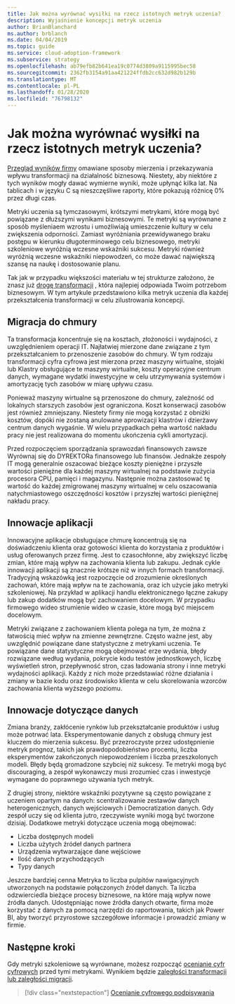 ```yaml
---
title: Jak można wyrównać wysiłki na rzecz istotnych metryk uczenia?
description: Wyjaśnienie koncepcji metryk uczenia
author: BrianBlanchard
ms.author: brblanch
ms.date: 04/04/2019
ms.topic: guide
ms.service: cloud-adoption-framework
ms.subservice: strategy
ms.openlocfilehash: ab79efb82b641ea19c0774d3809a9115995bec58
ms.sourcegitcommit: 2362fb3154a91aa421224ffdb2cc632d982b129b
ms.translationtype: MT
ms.contentlocale: pl-PL
ms.lasthandoff: 01/28/2020
ms.locfileid: "76798132"
---
```

<!-- markdownlint-disable MD026 -->

# <a name="how-can-we-align-efforts-to-meaningful-learning-metrics"></a>Jak można wyrównać wysiłki na rzecz istotnych metryk uczenia?

[Przegląd wyników firmy](./business-outcomes/index.md) omawiane sposoby mierzenia i przekazywania wpływu transformacji na działalność biznesową. Niestety, aby niektóre z tych wyników mogły dawać wymierne wyniki, może upłynąć kilka lat. Na tablicach i w języku C są nieszczęśliwe raporty, które pokazują różnicę 0% przez długi czas.

Metryki uczenia są tymczasowymi, krótszymi metrykami, które mogą być powiązane z dłuższymi wynikami biznesowymi. Te metryki są wyrównane z sposób myśleniaem wzrostu i umożliwiają umieszczenie kultury w celu zwiększenia odporności. Zamiast wyróżniania przewidywanego braku postępu w kierunku długoterminowego celu biznesowego, metryki szkoleniowe wyróżnią wczesne wskaźniki sukcesu. Metryki również wyróżnią wczesne wskaźniki niepowodzeń, co może dawać największą szansę na naukę i dostosowanie planu.

Tak jak w przypadku większości materiału w tej strukturze założono, że znasz już [drogę transformacji](../govern/guides/index.md) , która najlepiej odpowiada Twoim potrzebom biznesowym. W tym artykule przedstawiono kilka metryk uczenia dla każdej przekształcenia transformacji w celu zilustrowania koncepcji.

## <a name="cloud-migration"></a>Migracja do chmury

Ta transformacja koncentruje się na kosztach, złożoności i wydajności, z uwzględnieniem operacji IT. Najłatwiej mierzone dane związane z tym przekształcaniem to przenoszenie zasobów do chmury. W tym rodzaju transformacji cyfra cyfrowa jest mierzona przez maszyny wirtualne, stojaki lub Klastry obsługujące te maszyny wirtualne, koszty operacyjne centrum danych, wymagane wydatki inwestycyjne w celu utrzymywania systemów i amortyzację tych zasobów w miarę upływu czasu.

Ponieważ maszyny wirtualne są przenoszone do chmury, zależność od lokalnych starszych zasobów jest ograniczona. Koszt konserwacji zasobów jest również zmniejszany. Niestety firmy nie mogą korzystać z obniżki kosztów, dopóki nie zostaną anulowane aprowizacji klastrów i dzierżawy centrum danych wygaśnie. W wielu przypadkach pełna wartość nakładu pracy nie jest realizowana do momentu ukończenia cykli amortyzacji.

Przed rozpoczęciem sporządzania sprawozdań finansowych zawsze Wyrównaj się do DYREKTORa finansowego lub finansów. Jednakże zespoły IT mogą generalnie oszacować bieżące koszty pieniężne i przyszłe wartości pieniężne dla każdej maszyny wirtualnej na podstawie zużycia procesora CPU, pamięci i magazynu. Następnie można zastosować tę wartość do każdej zmigrowanej maszyny wirtualnej w celu oszacowania natychmiastowego oszczędności kosztów i przyszłej wartości pieniężnej nakładu pracy.

## <a name="application-innovation"></a>Innowacje aplikacji

Innowacyjne aplikacje obsługujące chmurę koncentrują się na doświadczeniu klienta oraz gotowości klienta do korzystania z produktów i usług oferowanych przez firmę. Jest to czasochłonne, aby zwiększyć liczbę zmian, które mają wpływ na zachowania klienta lub zakupu. Jednak cykle innowacji aplikacji są znacznie krótsze niż w innych formach transformacji. Tradycyjną wskazówką jest rozpoczęcie od zrozumienie określonych zachowań, które mają wpływ na te zachowania, oraz ich użycie jako metryki szkoleniowej. Na przykład w aplikacji handlu elektronicznego łączne zakupy lub zakup dodatków mogą być zachowaniem docelowym. W przypadku firmowego wideo strumienie wideo w czasie, które mogą być miejscem docelowym.

Metryki związane z zachowaniem klienta polega na tym, że można z łatwością mieć wpływ na zmienne zewnętrzne. Często ważne jest, aby uwzględnić powiązane dane statystyczne z metrykami uczenia. Te powiązane dane statystyczne mogą obejmować erze wydania, błędy rozwiązane według wydania, pokrycie kodu testów jednostkowych, liczbę wyświetleń stron, przepływność stron, czas ładowania strony i inne metryki wydajności aplikacji. Każdy z nich może przedstawiać różne działania i zmiany w bazie kodu oraz środowisko klienta w celu skorelowania wzorców zachowania klienta wyższego poziomu.

## <a name="data-innovation"></a>Innowacje dotyczące danych

Zmiana branży, zakłócenie rynków lub przekształcanie produktów i usług może potrwać lata. Eksperymentowanie danych z obsługą chmury jest kluczem do mierzenia sukcesu. Być przezroczyste przez udostępnienie metryk prognoz, takich jak prawdopodobieństwo procentu, liczba eksperymentów zakończonych niepowodzeniem i liczba przeszkolonych modeli. Błędy będą gromadzone szybciej niż sukcesy. Te metryki mogą być discouraging, a zespół wykonawczy musi zrozumieć czas i inwestycje wymagane do poprawnego używania tych metryk.

Z drugiej strony, niektóre wskaźniki pozytywne są często powiązane z uczeniem opartym na danych: scentralizowanie zestawów danych heterogenicznych, danych wejściowych i Democratization danych. Gdy zespół uczy się od klienta jutro, rzeczywiste wyniki mogą być tworzone dzisiaj. Dodatkowe metryki dotyczące uczenia mogą obejmować:

- Liczba dostępnych modeli
- Liczba użytych źródeł danych partnera
- Urządzenia wytwarzające dane wejściowe
- Ilość danych przychodzących
- Typy danych

Jeszcze bardziej cenna Metryka to liczba pulpitów nawigacyjnych utworzonych na podstawie połączonych źródeł danych. Ta liczba odzwierciedla bieżące procesy biznesowe, na które mają wpływ nowe źródła danych. Udostępniając nowe źródła danych otwarte, firma może korzystać z danych za pomocą narzędzi do raportowania, takich jak Power BI, aby tworzyć przyrostowe szczegółowe informacje i prowadzić zmiany w firmie.

## <a name="next-steps"></a>Następne kroki

Gdy metryki szkoleniowe są wyrównane, możesz rozpocząć [ocenianie cyfr cyfrowych](../digital-estate/index.md) przed tymi metrykami. Wynikiem będzie [zaległości transformacji lub zaległości migracji](../migrate/migration-considerations/prerequisites/technical-complexity.md).

> [!div class="nextstepaction"]
> [Ocenianie cyfrowego podpisywania](../digital-estate/index.md)
